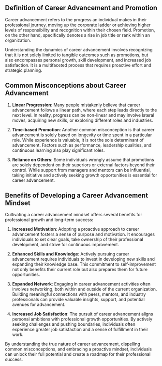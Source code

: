 
Definition of Career Advancement and Promotion
----------------------------------------------

Career advancement refers to the progress an individual makes in their professional journey, moving up the corporate ladder or achieving higher levels of responsibility and recognition within their chosen field. Promotion, on the other hand, specifically denotes a rise in job title or rank within an organization.

Understanding the dynamics of career advancement involves recognizing that it is not solely limited to tangible outcomes such as promotions, but also encompasses personal growth, skill development, and increased job satisfaction. It is a multifaceted process that requires proactive effort and strategic planning.

Common Misconceptions about Career Advancement
----------------------------------------------

1. **Linear Progression**: Many people mistakenly believe that career advancement follows a linear path, where each step leads directly to the next level. In reality, progress can be non-linear and may involve lateral moves, acquiring new skills, or exploring different roles and industries.

2. **Time-based Promotion**: Another common misconception is that career advancement is solely based on longevity or time spent in a particular role. While experience is valuable, it is not the sole determinant of advancement. Factors such as performance, leadership qualities, and continuous learning also play significant roles.

3. **Reliance on Others**: Some individuals wrongly assume that promotions are solely dependent on their superiors or external factors beyond their control. While support from managers and mentors can be influential, taking initiative and actively seeking growth opportunities is essential for career advancement.

Benefits of Developing a Career Advancement Mindset
---------------------------------------------------

Cultivating a career advancement mindset offers several benefits for professional growth and long-term success:

1. **Increased Motivation**: Adopting a proactive approach to career advancement fosters a sense of purpose and motivation. It encourages individuals to set clear goals, take ownership of their professional development, and strive for continuous improvement.

2. **Enhanced Skills and Knowledge**: Actively pursuing career advancement requires individuals to invest in developing new skills and expanding their knowledge base. This commitment to self-improvement not only benefits their current role but also prepares them for future opportunities.

3. **Expanded Network**: Engaging in career advancement activities often involves networking, both within and outside of the current organization. Building meaningful connections with peers, mentors, and industry professionals can provide valuable insights, support, and potential avenues for advancement.

4. **Increased Job Satisfaction**: The pursuit of career advancement aligns personal ambitions with professional growth opportunities. By actively seeking challenges and pushing boundaries, individuals often experience greater job satisfaction and a sense of fulfillment in their work.

By understanding the true nature of career advancement, dispelling common misconceptions, and embracing a proactive mindset, individuals can unlock their full potential and create a roadmap for their professional success.
